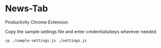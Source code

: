 # News-Tab
Productivity Chrome Extension

Copy the sample settings file and enter credentials/keys wherever needed

    cp ./sample-settings.js ./settings.js